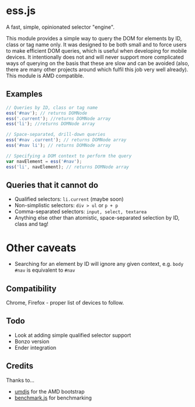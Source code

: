 ess.js
======

A fast, simple, opinionated selector "engine".

This module provides a simple way to query the DOM for elements by ID, class or tag name only. It was designed to be both small and to force users to make efficient DOM queries, which is useful when developing for mobile devices. It intentionally does not and will never support more complicated ways of querying on the basis that these are slow and can be avoided (also, there are many other projects around which fulfil this job very well already). This module is AMD compatible.

## Examples
```js
// Queries by ID, class or tag name
ess('#nav'); // returns DOMNode
ess('.current'); //returns DOMNode array
ess('li'); //returns DOMNode array

// Space-separated, drill-down queries
ess('#nav .current'); // returns DOMNode array
ess('#nav li'); // returns DOMNode array

// Specifying a DOM context to perform the query
var navElement = ess('#nav');
ess('li', navElement); // returns DOMNode array
```

## Queries that it cannot do
* Qualified selectors: ```li.current``` (maybe soon)
* Non-simplistic selectors: ```div > ul``` or  ```p + p```
* Comma-separated selectors: ```input, select, textarea```
* Anything else other than atomistic, space-separated selection by ID, class and tag!

# Other caveats
* Searching for an element by ID will ignore any given context, e.g. ```body #nav``` is equivalent to ```#nav```

## Compatibility
Chrome, Firefox - proper list of devices to follow.

## Todo
* Look at adding simple qualified selector support
* Bonzo version
* Ender integration

## Credits
Thanks to...
* [umdjs](https://github.com/umdjs/umd) for the AMD bootstrap
* [benchmark.js](https://github.com/bestiejs/benchmark.js) for benchmarking
